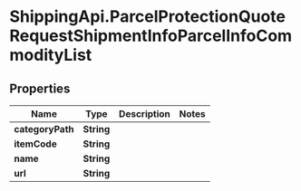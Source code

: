 # ShippingApi.ParcelProtectionQuoteRequestShipmentInfoParcelInfoCommodityList

## Properties

Name | Type | Description | Notes
------------ | ------------- | ------------- | -------------
**categoryPath** | **String** |  | 
**itemCode** | **String** |  | 
**name** | **String** |  | 
**url** | **String** |  | 


